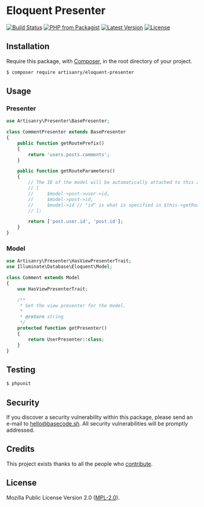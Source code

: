 # Eloquent Presenter

[![Build Status](https://img.shields.io/travis/artisanry/Eloquent-Presenter/master.svg?style=flat-square)](https://travis-ci.org/artisanry/Eloquent-Presenter)
[![PHP from Packagist](https://img.shields.io/packagist/php-v/artisanry/eloquent-presenter.svg?style=flat-square)]()
[![Latest Version](https://img.shields.io/github/release/artisanry/Eloquent-Presenter.svg?style=flat-square)](https://github.com/artisanry/Eloquent-Presenter/releases)
[![License](https://img.shields.io/packagist/l/artisanry/Eloquent-Presenter.svg?style=flat-square)](https://packagist.org/packages/artisanry/Eloquent-Presenter)

## Installation

Require this package, with [Composer](https://getcomposer.org/), in the root directory of your project.

``` bash
$ composer require artisanry/eloquent-presenter
```

## Usage

### Presenter
``` php
use Artisanry\Presenter\BasePresenter;

class CommentPresenter extends BasePresenter
{
    public function getRoutePrefix()
    {
        return 'users.posts.comments';
    }

    public function getRouteParameters()
    {
        // The ID of the model will be automatically attached to this array at the end
        // [
        //     $model->post->user->id,
        //     $model->post->id,
        //     $model->id // "id" is what is specified in $this->getRouteKeyName()
        // ];

        return ['post.user.id', 'post.id'];
    }
}
```

### Model
```php
use Artisanry\Presenter\HasViewPresenterTrait;
use Illuminate\Database\Eloquent\Model;

class Comment extends Model
{
    use HasViewPresenterTrait;

    /**
     * Get the view presenter for the model.
     *
     * @return string
     */
    protected function getPresenter()
    {
        return UserPresenter::class;
    }
}
```

## Testing

``` bash
$ phpunit
```

## Security

If you discover a security vulnerability within this package, please send an e-mail to hello@basecode.sh. All security vulnerabilities will be promptly addressed.

## Credits

This project exists thanks to all the people who [contribute](../../contributors).

## License

Mozilla Public License Version 2.0 ([MPL-2.0](./LICENSE)).
